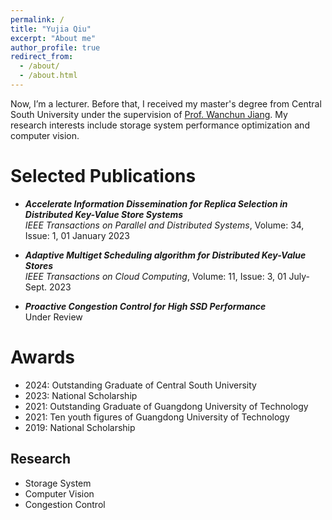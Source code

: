```yaml
---
permalink: /
title: "Yujia Qiu"
excerpt: "About me"
author_profile: true
redirect_from: 
  - /about/
  - /about.html
---
```

Now, I’m a lecturer. Before that, I received my master's degree from Central South University under the supervision of [Prof. Wanchun Jiang](https://faculty.csu.edu.cn/jiangwanchun/en/index.htm). My research interests include storage system performance optimization and computer vision.



Selected Publications
======
* ___Accelerate Information Dissemination for Replica Selection in Distributed Key-Value Store Systems___ \
_IEEE Transactions on Parallel and Distributed Systems_, Volume: 34, Issue: 1, 01 January 2023 


* ___Adaptive Multiget Scheduling algorithm for Distributed Key-Value Stores___ \
_IEEE Transactions on Cloud Computing_, Volume: 11, Issue: 3, 01 July-Sept. 2023

* ___Proactive Congestion Control for High SSD Performance___ \
Under Review


Awards
======
* 2024: Outstanding Graduate of Central South University
* 2023: National Scholarship 
* 2021: Outstanding Graduate of Guangdong University of Technology
* 2021: Ten youth figures of Guangdong University of Technology
* 2019: National Scholarship 




Research
------
* Storage System
* Computer Vision
* Congestion Control
